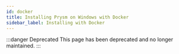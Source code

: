 ```yaml
---
id: docker
title: Installing Prysm on Windows with Docker
sidebar_label: Installing with Docker
---
```


:::danger Deprecated
This page has been deprecated and no longer maintained.
:::
